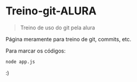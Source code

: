 # Treino-git-ALURA

> Treino de uso do git pela alura

Página meramente para treino de git, commits, etc.

Para marcar os códigos:

```
node app.js
```

:)